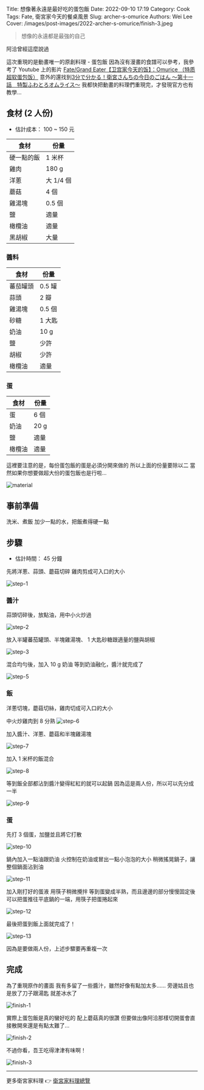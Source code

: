 Title: 想像著永遠是最好吃的蛋包飯
Date: 2022-09-10 17:19
Category: Cook
Tags: Fate, 衛宮家今天的餐桌風景
Slug: archer-s-omurice
Authors: Wei Lee
Cover: /images/post-images/2022-archer-s-omurice/finish-3.jpeg

> 想像的永遠都是最強的自己

阿洽曾經這麼說過

<!--more-->

這次重現的是動畫唯一的原創料理 - 蛋包飯
因為沒有漫畫的食譜可以參考，我參考了 Youtube 上的影片 [Fate/Grand Eater【卫宫家今天的饭】：Omurice （特质超软蛋包饭）](https://www.youtube.com/watch?v=apkZHCPtcPU)
意外的還找到[3分で分かる！衛宮さんちの今日のごはん ～第十一話　特製ふわとろオムライス～](https://www.youtube.com/watch?v=V0H5DSjAeSc)
我都快把動畫的料理們重現完，才發現官方也有教學...

## 食材 (2 人份)

* 估計成本： 100 ~ 150 元

| 食材 | 份量 |
|---|---|
| 硬一點的飯 | 1 米杯 |
| 雞肉 | 180 g |
| 洋蔥 | 大 1/4 個 |
| 蘑菇 | 4 個 |
| 雞湯塊 | 0.5 個 |
| 鹽 | 適量 |
| 橄欖油 | 適量 |
| 黑胡椒 | 大量 |

### 醬料

| 食材 | 份量 |
|---|---|
| 蕃茄罐頭 | 0.5 罐 |
| 蒜頭 | 2 瓣 |
| 雞湯塊 | 0.5 個 |
| 砂糖 | 1 大匙 |
| 奶油 | 10 g |
| 鹽 | 少許 |
| 胡椒 | 少許 |
| 橄欖油 | 適量 |

### 蛋

| 食材 | 份量 |
|---|---|
| 蛋 | 6 個 |
| 奶油 | 20 g |
| 鹽 | 適量 |
| 橄欖油 | 適量 |

這裡要注意的是，每份蛋包飯的蛋是必須分開來做的
所以上面的份量要除以二
當然如果你想要做超大份的蛋包飯也是行啦...

![material](/images/post-images/2022-archer-s-omurice/material.jpeg)

## 事前準備

洗米、煮飯
加少一點的水，把飯煮得硬一點

## 步驟
* 估計時間： 45 分鐘

先將洋蔥、蒜頭、蘑菇切碎
雞肉剪成可入口的大小

![step-1](/images/post-images/2022-archer-s-omurice/step-1.jpeg)

### 醬汁

蒜頭切碎後，放點油，用中小火炒過

![step-2](/images/post-images/2022-archer-s-omurice/step-2.jpeg)

放入半罐蕃茄罐頭、半塊雞湯塊、 1 大匙砂糖跟適量的鹽與胡椒

![step-3](/images/post-images/2022-archer-s-omurice/step-3.jpeg)

混合均勻後，加入 10 g 奶油
等到奶油融化，醬汁就完成了

![step-5](/images/post-images/2022-archer-s-omurice/step-5.jpeg)

### 飯

洋蔥切塊，蘑菇切絲，雞肉切成可入口的大小

中火炒雞肉到 8 分熟
![step-6](/images/post-images/2022-archer-s-omurice/step-6.jpeg)

加入醬汁、洋蔥、蘑菇和半塊雞湯塊

![step-7](/images/post-images/2022-archer-s-omurice/step-7.jpeg)

加入 1 米杯的飯混合

![step-8](/images/post-images/2022-archer-s-omurice/step-8.jpeg)

等到飯全部都沾到醬汁變得紅紅的就可以起鍋
因為這是兩人份，所以可以先分成一半

![step-9](/images/post-images/2022-archer-s-omurice/step-9.jpeg)

### 蛋

先打 3 個蛋，加鹽並且將它打散

![step-10](/images/post-images/2022-archer-s-omurice/step-10.jpeg)

鍋內加入一點油跟奶油
火控制在奶油或冒出一點小泡泡的大小
稍微搖晃鍋子，讓整個鍋面沾到油

![step-11](/images/post-images/2022-archer-s-omurice/step-11.jpeg)

加入剛打好的蛋液
用筷子稍微攪拌
等到蛋變成半熟，而且邊邊的部分慢慢固定後
可以把蛋推往平底鍋的一端，用筷子把蛋捲起來

![step-12](/images/post-images/2022-archer-s-omurice/step-12.jpeg)

最後把蛋到飯上面就完成了！

![step-13](/images/post-images/2022-archer-s-omurice/step-13.jpeg)

因為是要做兩人份，上述步驟要再重複一次

## 完成

為了重現原作的畫面
我有多留了一些醬汁，雖然好像有點加太多......
旁邊姑且也是放了刀子跟湯匙
就差冰水了

![finish-1](/images/post-images/2022-archer-s-omurice/finish-1.jpeg)

實際上蛋包飯是真的蠻好吃的
配上蘑菇真的很讚
但要做出像阿洽那樣切開蛋會直接散開來還是有點太難了...

![finish-2](/images/post-images/2022-archer-s-omurice/finish-2.jpeg)

不過你看，吾王吃得津津有味啊！

![finish-3](/images/post-images/2022-archer-s-omurice/finish-3.jpeg)

---

更多衛宮家料理 👉 [衛宮家料理總覽]({filename}/pages/emiya-toc.md)

